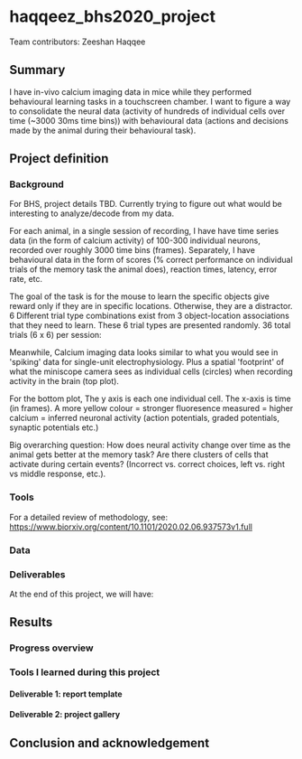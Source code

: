 # haqqeez_bhs2020_project

Team contributors: Zeeshan Haqqee

## Summary 

I have in-vivo calcium imaging data in mice while they performed behavioural learning tasks in a touchscreen chamber. I want to figure a way to consolidate the neural data (activity of hundreds of individual cells over time (~3000 30ms time bins)) with behavioural data (actions and decisions made by the animal during their behavioural task).

## Project definition 

### Background

For BHS, project details TBD. Currently trying to figure out what would be interesting to analyze/decode from my data.

For each animal, in a single session of recording, I have have time series data (in the form of calcium activity) of 100-300 individual neurons, recorded over roughly 3000 time bins (frames). Separately, I have behavioural data in the form of scores (% correct performance on individual trials of the memory task the animal does), reaction times, latency, error rate, etc. 

The goal of the task is for the mouse to learn the specific objects give reward only if they are in specific locations. Otherwise, they are a distractor. 6 Different trial type combinations exist from 3 object-location associations that they need to learn. These 6 trial types are presented randomly. 36 total trials (6 x 6) per session:



Meanwhile, Calcium imaging data looks similar to what you would see in 'spiking' data for single-unit electrophysiology. Plus a spatial 'footprint' of what the miniscope camera sees as individual cells (circles) when recording activity in the brain (top plot).



For the bottom plot, The y axis is each one individual cell. The x-axis is time (in frames). A more yellow colour = stronger fluoresence measured = higher calcium = inferred neuronal activity (action potentials, graded potentials, synaptic potentials etc.)

Big overarching question: How does neural activity change over time as the animal gets better at the memory task? Are there clusters of cells that activate during certain events? (Incorrect vs. correct choices, left vs. right vs middle response, etc.).



### Tools 

For a detailed review of methodology, see: https://www.biorxiv.org/content/10.1101/2020.02.06.937573v1.full



### Data 



### Deliverables

At the end of this project, we will have:
 
## Results 

### Progress overview


### Tools I learned during this project

 

#### Deliverable 1: report template



#### Deliverable 2: project gallery



## Conclusion and acknowledgement


